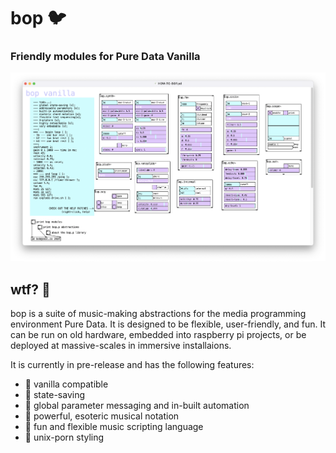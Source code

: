 # bop 🐦

### Friendly modules for Pure Data Vanilla

![bop screenshot](screenshot.bop.png)

## wtf? 🦜 
bop is a suite of music-making abstractions for the media programming environment Pure Data.  It is designed to be flexible, user-friendly, and fun.  It can be run on old hardware, embedded into raspberry pi projects, or be deployed at massive-scales in immersive installaions.

It is currently in pre-release and has the following features:

- 🦤 vanilla compatible
- 🦤 state-saving
- 🦤 global parameter messaging and in-built automation
- 🦤 powerful, esoteric musical notation
- 🦤 fun and flexible music scripting language
- 🦤 unix-porn styling
